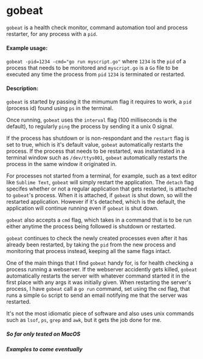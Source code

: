 # gobeat

`gobeat` is a health check monitor, command automation tool and process restarter, for any process with a `pid`.

#### Example usage: 
`gobeat -pid=1234 -cmd="go run myscript.go"` where `1234` is the `pid` of a process that needs to be monitored and `myscript.go` is a `Go` file to be executed any time the process from `pid` `1234` is terminated or restarted.

#### Description:

`gobeat` is started by passing it the mimumum flag it requires to work, a `pid` (process id) found using `ps` in the terminal.

Once running, `gobeat` uses the `interval` flag (100 milliseconds is the default), to regularly `ping` 
the process by sending it a unix 0 signal. 

If the process has shutdown or is non-respondant and the `restart` flag is set to true, 
which is it's default value, `gobeat` automatically restarts the process. If the process that needs to
be restarted, was instantiated in a terminal window such as `/dev/ttys001`, `gobeat` automatically restarts
the process in the same window it originated in.

For processes not started from a terminal, for example, such as a text editor like `Sublime Text`,
`gobeat` will simply restart the application. The `detach` flag specifes whether or not a regular application 
that gets restarted, is attached to `gobeat`'s process. When it is attached, if `gobeat` is shut down, 
so will the restarted application. However if it's detached, which is the default, the application will 
continue running even if `gobeat` is shut down.

`gobeat` also accepts a `cmd` flag, which takes in a command that is to be run either anytime the process being
followed is shutdown or restarted.

`gobeat` continues to check the newly created processes even after it has already been restarted, by taking
the `pid` from the new process and monitoring that process instead, keeping all the same flags intact.

One of the main things that I find `gobeat` handy for, is for health checking a process running a webserver.
If the webserver accidently gets killed, `gobeat` automatically restarts the server with whatever command started
it in the first place with any args it was initially given.
When restarting the server's process, I have `gobeat` call a `go run` command, set using the `cmd` flag, 
that runs a simple `Go` script to send an email notifying me that the server was restarted.

It's not the most idiomatic piece of software and also uses unix commands such as `lsof`, `ps`, `grep` and `awk`,
but it gets the job done for me.

##### So far only tested on MacOS
##### Examples to come eventually
